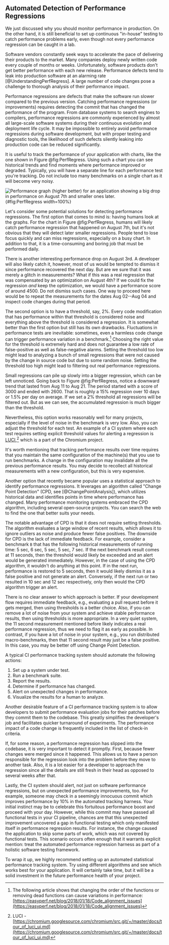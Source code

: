 

## Automated Detection of Performance Regressions

We just discussed why you should monitor performance in production. On the other hand, it is still beneficial to set up continuous "in-house" testing to catch performance problems early, even though not every performance regression can be caught in a lab.

Software vendors constantly seek ways to accelerate the pace of delivering their products to the market. Many companies deploy newly written code every couple of months or weeks. Unfortunately, software products don't get better performance with each new release. Performance defects tend to leak into production software at an alarming rate [@UnderstandingPerfRegress]. A large number of code changes pose a challenge to thorough analysis of their performance impact.

Performance regressions are defects that make the software run slower compared to the previous version. Catching performance regressions (or improvements) requires detecting the commit that has changed the performance of the program. From database systems to search engines to compilers, performance regressions are commonly experienced by almost all large-scale software systems during their continuous evolution and deployment life cycle. It may be impossible to entirely avoid performance regressions during software development, but with proper testing and diagnostic tools, the likelihood of such defects silently leaking into production code can be reduced significantly.

It is useful to track the performance of your application with charts, like the one shown in Figure @fig:PerfRegress. Using such a chart you can see historical trends and find moments where performance improved or degraded. Typically, you will have a separate line for each performance test you're tracking. Do not include too many benchmarks on a single chart as it will become very noisy.

![Performance graph (higher better) for an application showing a big drop in performance on August 7th and smaller ones later.](../../img/measurements/PerfRegressions.png){#fig:PerfRegress width=100%}

Let's consider some potential solutions for detecting performance regressions. The first option that comes to mind is: having humans look at the graphs. For the chart in Figure @fig:PerfRegress, humans will likely catch performance regression that happened on August 7th, but it's not obvious that they will detect later smaller regressions. People tend to lose focus quickly and can miss regressions, especially on a busy chart. In addition to that, it is a time-consuming and boring job that must be performed daily.

There is another interesting performance drop on August 3rd. A developer will also likely catch it, however, most of us would be tempted to dismiss it since performance recovered the next day. But are we sure that it was merely a glitch in measurements? What if this was a real regression that was compensated by an optimization on August 4th? If we could fix the regression *and* keep the optimization, we would have a performance score of around 4500. Do not dismiss such cases. One way to proceed here would be to repeat the measurements for the dates Aug 02--Aug 04 and inspect code changes during that period.

The second option is to have a threshold, say, 2%. Every code modification that has performance within that threshold is considered noise and everything above the threshold is considered a regression. It is somewhat better than the first option but still has its own drawbacks. Fluctuations in performance tests are inevitable: sometimes, even a harmless code change can trigger performance variation in a benchmark.[^3] Choosing the right value for the threshold is extremely hard and does not guarantee a low rate of false-positive as well as false-negative alarms. Setting the threshold too low might lead to analyzing a bunch of small regressions that were not caused by the change in source code but due to some random noise. Setting the threshold too high might lead to filtering out real performance regressions. 

Small regressions can pile up slowly into a bigger regression, which can be left unnoticed. Going back to Figure @fig:PerfRegress, notice a downward trend that lasted from Aug 11 to Aug 21. The period started with a score of 3000 and ended with 2600. That is roughly a 15% regression over 10 days or 1.5% per day on average. If we set a 2% threshold all regressions will be filtered out. But as we can see, the accumulated regression is much bigger than the threshold. 

Nevertheless, this option works reasonably well for many projects, especially if the level of noise in the benchmark is very low. Also, you can adjust the threshold for each test. An example of a CI system where each test requires setting explicit threshold values for alerting a regression is [LUCI](https://chromium.googlesource.com/chromium/src.git/+/master/docs/tour_of_luci_ui.md),[^2] which is a part of the Chromium project.

It's worth mentioning that tracking performance results over time requires that you maintain the same configuration of the machine(s) that you use to run benchmarks. A change in the configuration may invalidate all the previous performance results. You may decide to recollect all historical measurements with a new configuration, but this is very expensive.

Another option that recently became popular uses a statistical approach to identify performance regressions. It leverages an algorithm called "Change Point Detection" (CPD, see [@ChangePointAnalysis]), which utilizes historical data and identifies points in time where performance has changed. Many performance monitoring systems embraced the CPD algorithm, including several open-source projects. You can search the web to find the one that better suits your needs.

The notable advantage of CPD is that it does not require setting thresholds. The algorithm evaluates a large window of recent results, which allows it to ignore outliers as noise and produce fewer false positives. The downside for CPD is the lack of immediate feedback. For example, consider a benchmark `B` that has the following historical measurements of running time: 5 sec, 6 sec, 5 sec, 5 sec, 7 sec. If the next benchmark result comes at 11 seconds, then the threshold would likely be exceeded and an alert would be generated immediately. However, in the case of using the CPD algorithm, it wouldn't do anything at this point. If in the next run, performance is restored to 5 seconds, then it would likely dismiss it as a false positive and not generate an alert. Conversely, if the next run or two resulted in 10 sec and 12 sec respectively, only then would the CPD algorithm trigger an alert.

There is no clear answer to which approach is better. If your development flow requires immediate feedback, e.g., evaluating a pull request before it gets merged, then using thresholds is a better choice. Also, if you can remove a lot of noise from your system and achieve stable performance results, then using thresholds is more appropriate. In a very quiet system, the 11 second measurement mentioned before likely indicates a real performance regression, thus we need to flag it as early as possible. In contrast, if you have a lot of noise in your system, e.g., you run distributed macro-benchmarks, then that 11 second result may just be a false positive. In this case, you may be better off using Change Point Detection.

A typical CI performance tracking system should automate the following actions:

1. Set up a system under test.
2. Run a benchmark suite.
3. Report the results.
4. Determine if performance has changed.
5. Alert on unexpected changes in performance.
6. Visualize the results for a human to analyze.

Another desirable feature of a CI performance tracking system is to allow developers to submit performance evaluation jobs for their patches before they commit them to the codebase. This greatly simplifies the developer's job and facilitates quicker turnaround of experiments. The performance impact of a code change is frequently included in the list of check-in criteria. 

If, for some reason, a performance regression has slipped into the codebase, it is very important to detect it promptly. First, because fewer changes were merged since it happened. This allows us to have a person responsible for the regression look into the problem before they move to another task. Also, it is a lot easier for a developer to approach the regression since all the details are still fresh in their head as opposed to several weeks after that.

Lastly, the CI system should alert, not just on software performance regressions, but on unexpected performance improvements, too. For example, someone may check in a seemingly innocuous commit which improves performance by 10% in the automated tracking harness. Your initial instinct may be to celebrate this fortuitous performance boost and proceed with your day. However, while this commit may have passed all functional tests in your CI pipeline, chances are that this unexpected improvement uncovered a gap in functional testing which only manifested itself in performance regression results. For instance, the change caused the application to skip some parts of work, which was not covered by functional tests. This scenario occurs often enough that it warrants explicit mention: treat the automated performance regression harness as part of a holistic software testing framework.

To wrap it up, we highly recommend setting up an automated statistical performance tracking system. Try using different algorithms and see which works best for your application. It will certainly take time, but it will be a solid investment in the future performance health of your project.

[^2]: LUCI - [https://chromium.googlesource.com/chromium/src.git/+/master/docs/tour_of_luci_ui.md](https://chromium.googlesource.com/chromium/src.git/+/master/docs/tour_of_luci_ui.md)
[^3]: The following article shows that changing the order of the functions or removing dead functions can cause variations in performance: [https://easyperf.net/blog/2018/01/18/Code_alignment_issues](https://easyperf.net/blog/2018/01/18/Code_alignment_issues)
